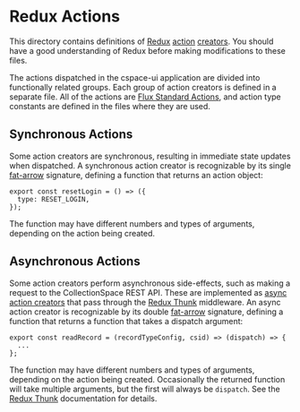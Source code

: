 # Redux Actions

This directory contains definitions of [Redux](http://redux.js.org) [action](http://redux.js.org/docs/basics/Actions.html) [creators](http://redux.js.org/docs/basics/Actions.html#action-creators). You should have a good understanding of Redux before making modifications to these files.

The actions dispatched in the cspace-ui application are divided into functionally related groups. Each group of action creators is defined in a separate file. All of the actions are [Flux Standard Actions](https://github.com/acdlite/flux-standard-action), and action type constants are defined in the files where they are used.

## Synchronous Actions

Some action creators are synchronous, resulting in immediate state updates when dispatched. A synchronous action creator is recognizable by its single [fat-arrow](https://developer.mozilla.org/en-US/docs/Web/JavaScript/Reference/Functions/Arrow_functions) signature, defining a function that returns an action object:

```
export const resetLogin = () => ({
  type: RESET_LOGIN,
});
```

The function may have different numbers and types of arguments, depending on the action being created.

## Asynchronous Actions

Some action creators perform asynchronous side-effects, such as making a request to the CollectionSpace REST API. These are implemented as [async action creators](http://redux.js.org/docs/advanced/AsyncActions.html#async-action-creators) that pass through the [Redux Thunk](https://github.com/gaearon/redux-thunk) middleware. An async action creator is recognizable by its double [fat-arrow](https://developer.mozilla.org/en-US/docs/Web/JavaScript/Reference/Functions/Arrow_functions) signature, defining a function that returns a function that takes a dispatch argument:

```
export const readRecord = (recordTypeConfig, csid) => (dispatch) => {
  ...
};
```

The function may have different numbers and types of arguments, depending on the action being created. Occasionally the returned function will take multiple arguments, but the first will always be `dispatch`. See the [Redux Thunk](https://github.com/gaearon/redux-thunk) documentation for details.
